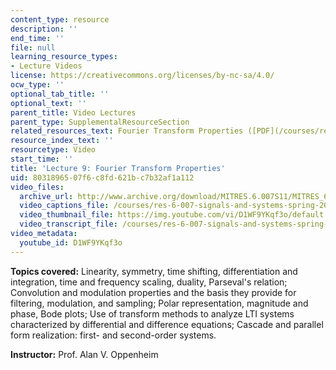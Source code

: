 ```yaml
---
content_type: resource
description: ''
end_time: ''
file: null
learning_resource_types:
- Lecture Videos
license: https://creativecommons.org/licenses/by-nc-sa/4.0/
ocw_type: ''
optional_tab_title: ''
optional_text: ''
parent_title: Video Lectures
parent_type: SupplementalResourceSection
related_resources_text: Fourier Transform Properties ([PDF](/courses/res-6-007-signals-and-systems-spring-2011/resources/mitres_6_007s11_lec09))
resource_index_text: ''
resourcetype: Video
start_time: ''
title: 'Lecture 9: Fourier Transform Properties'
uid: 80318965-07f6-c8fd-621b-c7b32af1a112
video_files:
  archive_url: http://www.archive.org/download/MITRES.6.007S11/MITRES_6-007S11lec09_300k.mp4
  video_captions_file: /courses/res-6-007-signals-and-systems-spring-2011/f08a548e5d965743b492eba8712d1a70_D1WF9YKqf3o.vtt
  video_thumbnail_file: https://img.youtube.com/vi/D1WF9YKqf3o/default.jpg
  video_transcript_file: /courses/res-6-007-signals-and-systems-spring-2011/c5eeaf57a5d0c100b0f8c0cbdb470d39_D1WF9YKqf3o.pdf
video_metadata:
  youtube_id: D1WF9YKqf3o
---
```


**Topics covered:** Linearity, symmetry, time shifting, differentiation and integration, time and frequency scaling, duality, Parseval's relation; Convolution and modulation properties and the basis they provide for filtering, modulation, and sampling; Polar representation, magnitude and phase, Bode plots; Use of transform methods to analyze LTI systems characterized by differential and difference equations; Cascade and parallel form realization: first- and second-order systems.

**Instructor:** Prof. Alan V. Oppenheim

